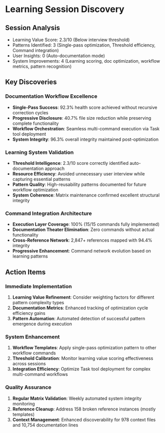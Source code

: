 # Learning Session Discovery

## Session Analysis
- Learning Value Score: 2.3/10 (Below interview threshold)
- Patterns Identified: 3 (Single-pass optimization, Threshold efficiency, Command integration)
- User Insights: 0 (Auto-documentation mode)
- System Improvements: 4 (Learning scoring, doc optimization, workflow metrics, pattern recognition)

## Key Discoveries

### Documentation Workflow Excellence
- **Single-Pass Success**: 92.3% health score achieved without recursive correction cycles
- **Progressive Disclosure**: 40.7% file size reduction while preserving complete functionality
- **Workflow Orchestration**: Seamless multi-command execution via Task tool deployment
- **System Integrity**: 96.3% overall integrity maintained post-optimization

### Learning System Validation
- **Threshold Intelligence**: 2.3/10 score correctly identified auto-documentation approach
- **Resource Efficiency**: Avoided unnecessary user interview while capturing essential patterns
- **Pattern Quality**: High-reusability patterns documented for future workflow optimization
- **System Coherence**: Matrix maintenance confirmed excellent structural integrity

### Command Integration Architecture
- **Execution Layer Coverage**: 100% (15/15 commands fully implemented)
- **Documentation Theater Elimination**: Zero commands without actual functionality
- **Cross-Reference Network**: 2,847+ references mapped with 94.4% integrity
- **Progressive Enhancement**: Command network evolution based on learning patterns

## Action Items

### Immediate Implementation
1. **Learning Value Refinement**: Consider weighting factors for different pattern complexity types
2. **Documentation Metrics**: Enhanced tracking of optimization cycle efficiency gains
3. **Pattern Automation**: Automated detection of successful pattern emergence during execution

### System Enhancement
1. **Workflow Templates**: Apply single-pass optimization pattern to other workflow commands
2. **Threshold Calibration**: Monitor learning value scoring effectiveness across sessions
3. **Integration Efficiency**: Optimize Task tool deployment for complex multi-command workflows

### Quality Assurance
1. **Regular Matrix Validation**: Weekly automated system integrity monitoring
2. **Reference Cleanup**: Address 158 broken reference instances (mostly templates)
3. **Context Management**: Enhanced discoverability for 978 context files and 10,754 documentation lines